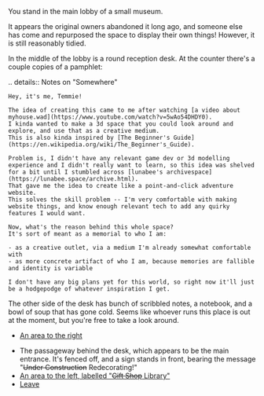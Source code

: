 You stand in the main lobby of a small museum.

It appears the original owners abandoned it long ago, and someone else has come and repurposed the space to display their own things!
However, it is still reasonably tidied.

In the middle of the lobby is a round reception desk.
At the counter there's a couple copies of a pamphlet:

.. details:: Notes on "Somewhere"

	Hey, it's me, Temmie!

	The idea of creating this came to me after watching [a video about myhouse.wad](https://www.youtube.com/watch?v=5wAo54DHDY0).
	I kinda wanted to make a 3d space that you could look around and explore, and use that as a creative medium.
	This is also kinda inspired by [The Beginner's Guide](https://en.wikipedia.org/wiki/The_Beginner's_Guide).

	Problem is, I didn't have any relevant game dev or 3d modelling experience and I didn't really want to learn, so this idea was shelved for a bit until I stumbled across [lunabee's archivespace](https://lunabee.space/archive.html).
	That gave me the idea to create like a point-and-click adventure website.
	This solves the skill problem -- I'm very comfortable with making website things, and know enough relevant tech to add any quirky features I would want.

	Now, what's the reason behind this whole space?
	It's sort of meant as a memorial to who I am:

	- as a creative outlet, via a medium I'm already somewhat comfortable with
	- as more concrete artifact of who I am, because memories are fallible and identity is variable

	I don't have any big plans yet for this world, so right now it'll just be a hodgepodge of whatever inspiration I get.

The other side of the desk has bunch of scribbled notes, a notebook, and a bowl of soup that has gone cold.
Seems like whoever runs this place is out at the moment, but you're free to take a look around.

- [An area to the right](#museum:right)
<!--- [A passage on the right, a bit further down the space](#museum:)-->
- The passageway behind the desk, which appears to be the main entrance.
It's fenced off, and a sign stands in front, bearing the message "~~Under Construction~~ Redecorating!"
- [An area to the left, labelled "~~Gift Shop~~ Library"](#library)
- [Leave](#clearing)
<!--TODO-->
